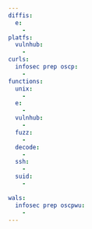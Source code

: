 ```yaml
---
diffis:
  e:
    -
platfs:
  vulnhub:
    -
curls:
  infosec prep oscp:
    -
functions:
  unix:
    -
  e:
    -
  vulnhub:
    -
  fuzz:
    -
  decode:
    -
  ssh:
    -
  suid:
    -

wals:
  infosec prep oscpwu:
    -
---
```

